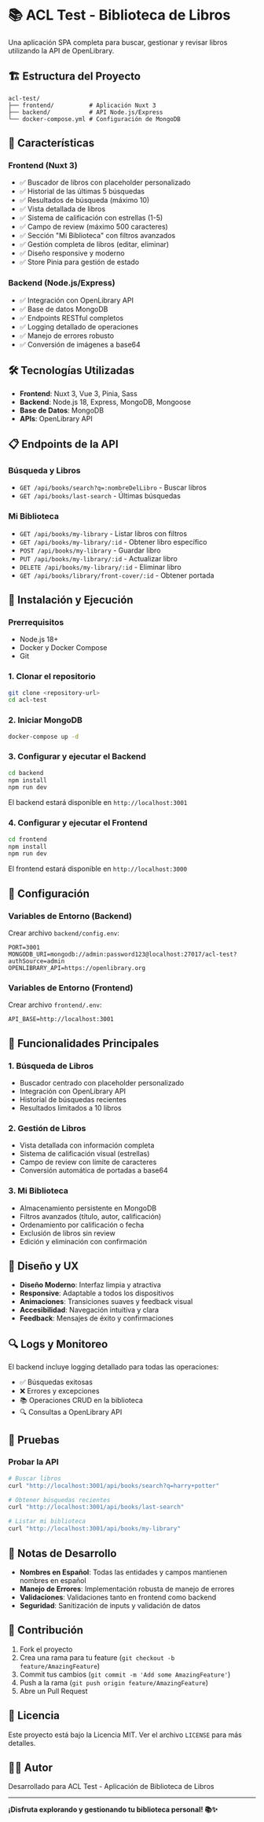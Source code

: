 # 📚 ACL Test - Biblioteca de Libros

Una aplicación SPA completa para buscar, gestionar y revisar libros utilizando la API de OpenLibrary.

## 🏗️ Estructura del Proyecto

```
acl-test/
├── frontend/          # Aplicación Nuxt 3
├── backend/           # API Node.js/Express
└── docker-compose.yml # Configuración de MongoDB
```

## 🚀 Características

### Frontend (Nuxt 3)
- ✅ Buscador de libros con placeholder personalizado
- ✅ Historial de las últimas 5 búsquedas
- ✅ Resultados de búsqueda (máximo 10)
- ✅ Vista detallada de libros
- ✅ Sistema de calificación con estrellas (1-5)
- ✅ Campo de review (máximo 500 caracteres)
- ✅ Sección "Mi Biblioteca" con filtros avanzados
- ✅ Gestión completa de libros (editar, eliminar)
- ✅ Diseño responsive y moderno
- ✅ Store Pinia para gestión de estado

### Backend (Node.js/Express)
- ✅ Integración con OpenLibrary API
- ✅ Base de datos MongoDB
- ✅ Endpoints RESTful completos
- ✅ Logging detallado de operaciones
- ✅ Manejo de errores robusto
- ✅ Conversión de imágenes a base64

## 🛠️ Tecnologías Utilizadas

- **Frontend**: Nuxt 3, Vue 3, Pinia, Sass
- **Backend**: Node.js 18, Express, MongoDB, Mongoose
- **Base de Datos**: MongoDB
- **APIs**: OpenLibrary API

## 📋 Endpoints de la API

### Búsqueda y Libros
- `GET /api/books/search?q=:nombreDelLibro` - Buscar libros
- `GET /api/books/last-search` - Últimas búsquedas

### Mi Biblioteca
- `GET /api/books/my-library` - Listar libros con filtros
- `GET /api/books/my-library/:id` - Obtener libro específico
- `POST /api/books/my-library` - Guardar libro
- `PUT /api/books/my-library/:id` - Actualizar libro
- `DELETE /api/books/my-library/:id` - Eliminar libro
- `GET /api/books/library/front-cover/:id` - Obtener portada

## 🚀 Instalación y Ejecución

### Prerrequisitos
- Node.js 18+
- Docker y Docker Compose
- Git

### 1. Clonar el repositorio
```bash
git clone <repository-url>
cd acl-test
```

### 2. Iniciar MongoDB
```bash
docker-compose up -d
```

### 3. Configurar y ejecutar el Backend
```bash
cd backend
npm install
npm run dev
```

El backend estará disponible en `http://localhost:3001`

### 4. Configurar y ejecutar el Frontend
```bash
cd frontend
npm install
npm run dev
```

El frontend estará disponible en `http://localhost:3000`

## 🔧 Configuración

### Variables de Entorno (Backend)
Crear archivo `backend/config.env`:
```env
PORT=3001
MONGODB_URI=mongodb://admin:password123@localhost:27017/acl-test?authSource=admin
OPENLIBRARY_API=https://openlibrary.org
```

### Variables de Entorno (Frontend)
Crear archivo `frontend/.env`:
```env
API_BASE=http://localhost:3001
```

## 📱 Funcionalidades Principales

### 1. Búsqueda de Libros
- Buscador centrado con placeholder personalizado
- Integración con OpenLibrary API
- Historial de búsquedas recientes
- Resultados limitados a 10 libros

### 2. Gestión de Libros
- Vista detallada con información completa
- Sistema de calificación visual (estrellas)
- Campo de review con límite de caracteres
- Conversión automática de portadas a base64

### 3. Mi Biblioteca
- Almacenamiento persistente en MongoDB
- Filtros avanzados (título, autor, calificación)
- Ordenamiento por calificación o fecha
- Exclusión de libros sin review
- Edición y eliminación con confirmación

## 🎨 Diseño y UX

- **Diseño Moderno**: Interfaz limpia y atractiva
- **Responsive**: Adaptable a todos los dispositivos
- **Animaciones**: Transiciones suaves y feedback visual
- **Accesibilidad**: Navegación intuitiva y clara
- **Feedback**: Mensajes de éxito y confirmaciones

## 🔍 Logs y Monitoreo

El backend incluye logging detallado para todas las operaciones:
- ✅ Búsquedas exitosas
- ❌ Errores y excepciones
- 📚 Operaciones CRUD en la biblioteca
- 🔍 Consultas a OpenLibrary API

## 🧪 Pruebas

### Probar la API
```bash
# Buscar libros
curl "http://localhost:3001/api/books/search?q=harry+potter"

# Obtener búsquedas recientes
curl "http://localhost:3001/api/books/last-search"

# Listar mi biblioteca
curl "http://localhost:3001/api/books/my-library"
```

## 📝 Notas de Desarrollo

- **Nombres en Español**: Todas las entidades y campos mantienen nombres en español
- **Manejo de Errores**: Implementación robusta de manejo de errores
- **Validaciones**: Validaciones tanto en frontend como backend
- **Seguridad**: Sanitización de inputs y validación de datos

## 🤝 Contribución

1. Fork el proyecto
2. Crea una rama para tu feature (`git checkout -b feature/AmazingFeature`)
3. Commit tus cambios (`git commit -m 'Add some AmazingFeature'`)
4. Push a la rama (`git push origin feature/AmazingFeature`)
5. Abre un Pull Request

## 📄 Licencia

Este proyecto está bajo la Licencia MIT. Ver el archivo `LICENSE` para más detalles.

## 👨‍💻 Autor

Desarrollado para ACL Test - Aplicación de Biblioteca de Libros

---

**¡Disfruta explorando y gestionando tu biblioteca personal! 📚✨**
